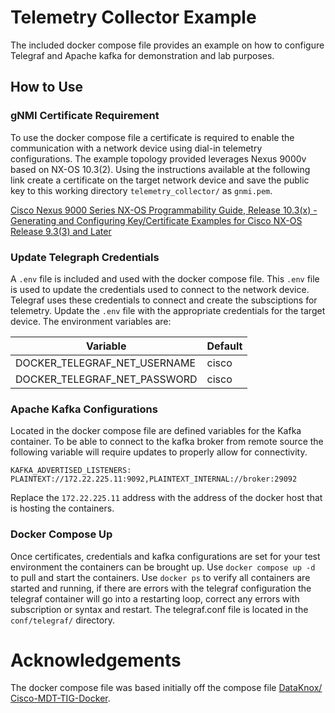 # Telemetry Collector Example
The included docker compose file provides an example on how to configure Telegraf and Apache kafka for demonstration and lab purposes.

## How to Use
### gNMI Certificate Requirement
To use the docker compose file a certificate is required to enable the communication with a network device using dial-in telemetry configurations. The example topology provided leverages Nexus 9000v based on NX-OS 10.3(2). Using the instructions available at the following link create a certificate on the target network device and save the public key to this working directory `telemetry_collector/` as `gnmi.pem`.

[Cisco Nexus 9000 Series NX-OS Programmability Guide, Release 10.3(x) - Generating and Configuring Key/Certificate Examples for Cisco NX-OS Release 9.3(3) and Later](https://www.cisco.com/c/en/us/td/docs/dcn/nx-os/nexus9000/103x/programmability/cisco-nexus-9000-series-nx-os-programmability-guide-release-103x/m-n9k-gnmi-grpc-network-management-interface-101x.html#Cisco_Task_in_List_GUI.dita_a3318b3f-532c-4aa2-b1cb-e9a4428484da)

### Update Telegraph Credentials
A `.env` file is included and used with the docker compose file. This `.env` file is used to update the credentials used to connect to the network device. Telegraf uses these credentials to connect and create the subsciptions for telemetry. Update the `.env` file with the appropriate credentials for the target device. The environment variables are:

| Variable | Default |
| -------- | ------- |
| DOCKER_TELEGRAF_NET_USERNAME | cisco |
| DOCKER_TELEGRAF_NET_PASSWORD | cisco |

### Apache Kafka Configurations
Located in the docker compose file are defined variables for the Kafka container. To be able to connect to the kafka broker from remote source the following variable will require updates to properly allow for connectivity.

`
KAFKA_ADVERTISED_LISTENERS: PLAINTEXT://172.22.225.11:9092,PLAINTEXT_INTERNAL://broker:29092
`

Replace the `172.22.225.11` address with the address of the docker host that is hosting the containers.

### Docker Compose Up
Once certificates, credentials and kafka configurations are set for your test environment the containers can be brought up. Use `docker compose up -d` to pull and start the containers. Use `docker ps` to verify all containers are started and running, if there are errors with the telegraf configuration the telegraf container will go into a restarting loop, correct any errors with subscription or syntax and restart. The telegraf.conf file is located in the `conf/telegraf/` directory.

# Acknowledgements
The docker compose file was based initially off the compose file [DataKnox/
Cisco-MDT-TIG-Docker](https://github.com/DataKnox/Cisco-MDT-TIG-Docker).